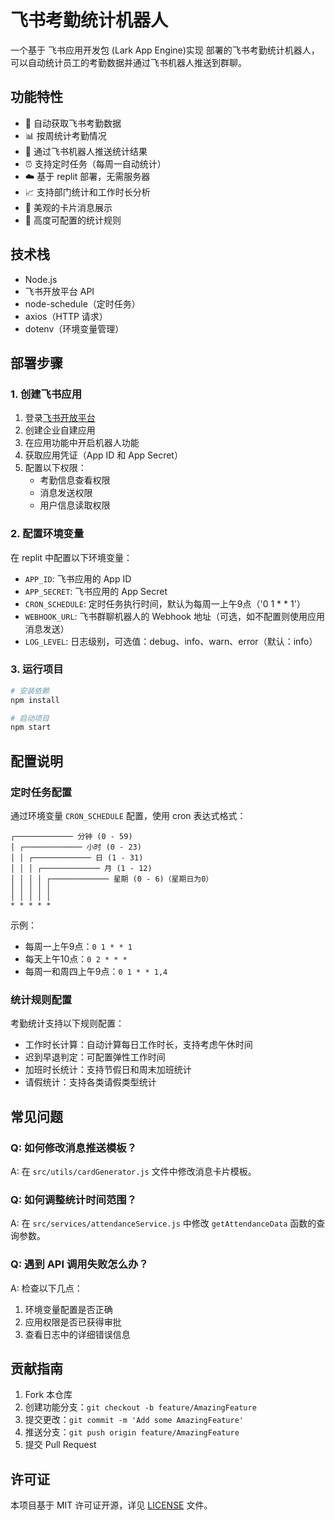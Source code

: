 # 飞书考勤统计机器人

一个基于 飞书应用开发包 (Lark App Engine)实现 部署的飞书考勤统计机器人，可以自动统计员工的考勤数据并通过飞书机器人推送到群聊。

## 功能特性

- 🔄 自动获取飞书考勤数据
- 📊 按周统计考勤情况
- 🤖 通过飞书机器人推送统计结果
- ⏰ 支持定时任务（每周一自动统计）
- ☁️ 基于 replit 部署，无需服务器
- 📈 支持部门统计和工作时长分析
- 🎨 美观的卡片消息展示
- 🔧 高度可配置的统计规则

## 技术栈

- Node.js
- 飞书开放平台 API
- node-schedule（定时任务）
- axios（HTTP 请求）
- dotenv（环境变量管理）

## 部署步骤

### 1. 创建飞书应用

1. 登录[飞书开放平台](https://open.feishu.cn/)
2. 创建企业自建应用
3. 在应用功能中开启机器人功能
4. 获取应用凭证（App ID 和 App Secret）
5. 配置以下权限：
   - 考勤信息查看权限
   - 消息发送权限
   - 用户信息读取权限

### 2. 配置环境变量

在 replit 中配置以下环境变量：

- `APP_ID`: 飞书应用的 App ID
- `APP_SECRET`: 飞书应用的 App Secret
- `CRON_SCHEDULE`: 定时任务执行时间，默认为每周一上午9点（'0 1 * * 1'）
- `WEBHOOK_URL`: 飞书群聊机器人的 Webhook 地址（可选，如不配置则使用应用消息发送）
- `LOG_LEVEL`: 日志级别，可选值：debug、info、warn、error（默认：info）

### 3. 运行项目

```bash
# 安装依赖
npm install

# 启动项目
npm start
```

## 配置说明

### 定时任务配置

通过环境变量 `CRON_SCHEDULE` 配置，使用 cron 表达式格式：

```
┌───────────── 分钟 (0 - 59)
│ ┌───────────── 小时 (0 - 23)
│ │ ┌───────────── 日 (1 - 31)
│ │ │ ┌───────────── 月 (1 - 12)
│ │ │ │ ┌───────────── 星期 (0 - 6)（星期日为0）
│ │ │ │ │
│ │ │ │ │
* * * * *
```

示例：
- 每周一上午9点：`0 1 * * 1`
- 每天上午10点：`0 2 * * *`
- 每周一和周四上午9点：`0 1 * * 1,4`

### 统计规则配置

考勤统计支持以下规则配置：

- 工作时长计算：自动计算每日工作时长，支持考虑午休时间
- 迟到早退判定：可配置弹性工作时间
- 加班时长统计：支持节假日和周末加班统计
- 请假统计：支持各类请假类型统计

## 常见问题

### Q: 如何修改消息推送模板？

A: 在 `src/utils/cardGenerator.js` 文件中修改消息卡片模板。

### Q: 如何调整统计时间范围？

A: 在 `src/services/attendanceService.js` 中修改 `getAttendanceData` 函数的查询参数。

### Q: 遇到 API 调用失败怎么办？

A: 检查以下几点：
1. 环境变量配置是否正确
2. 应用权限是否已获得审批
3. 查看日志中的详细错误信息

## 贡献指南

1. Fork 本仓库
2. 创建功能分支：`git checkout -b feature/AmazingFeature`
3. 提交更改：`git commit -m 'Add some AmazingFeature'`
4. 推送分支：`git push origin feature/AmazingFeature`
5. 提交 Pull Request

## 许可证

本项目基于 MIT 许可证开源，详见 [LICENSE](LICENSE) 文件。
